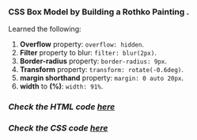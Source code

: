 ### CSS Box Model by Building a Rothko Painting . 

Learned the following: 

1. **Overflow** property: `overflow: hidden`.
2. **Filter** property to blur: `filter: blur(2px)`.
3. **Border-radius** property: `border-radius: 9px`.  
4. **Transform** property: `transform: rotate(-0.6deg)`.
5. **margin shorthand** property: `margin: 0 auto 20px`.  
6. **width** to **(%)**: `width: 91%`.


### <i>Check the HTML code [here](./index.html)</i>  
### <i>Check the CSS code [here](./styles.css)</i>